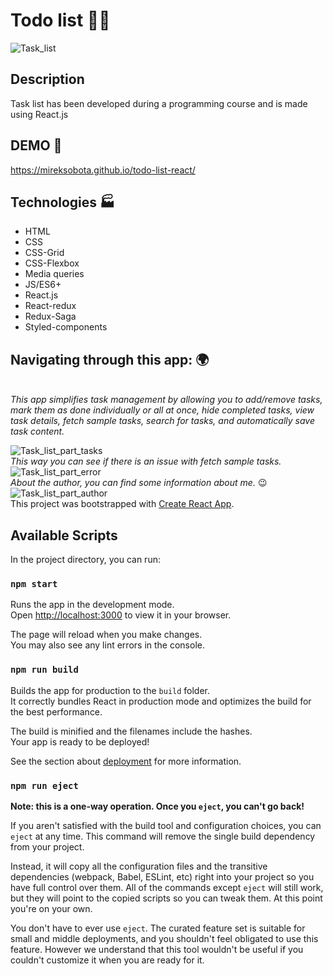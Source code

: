 # Todo list ✍🏻

![Task_list](https://github.com/MirekSobota/todo-list-react/blob/fdb1b1f3be6c13cff29fd12566f05cfb4fe98579/public/share.png)
## Description

Task list has been developed during a programming course and is made using React.js

## DEMO 💾
https://mireksobota.github.io/todo-list-react/

## Technologies 🏭
- HTML
- CSS 
- CSS-Grid
- CSS-Flexbox
- Media queries
- JS/ES6+
- React.js
- React-redux
- Redux-Saga
- Styled-components
    
## Navigating through this app: 🌍
</br>
<i>This app simplifies task management by allowing you to add/remove tasks, mark them as done individually or all at once, hide completed tasks, view task details, fetch sample tasks, search for tasks, and automatically save task content.</i>

![Task_list_part_tasks](https://github.com/MirekSobota/todo-list-react/blob/8760f5e9f64fbfe78c3c7d8a3bce7d32520d3d47/public/TaskListPartTasks.gif)
</br>
<i>This way you can see if there is an issue with fetch sample tasks.</i>
![Task_list_part_error](https://github.com/MirekSobota/todo-list-react/blob/8760f5e9f64fbfe78c3c7d8a3bce7d32520d3d47/public/TaskListPartError.gif)
</br>
<i>About the author, you can find some information about me.</i> 😉
![Task_list_part_author](https://github.com/MirekSobota/todo-list-react/blob/8760f5e9f64fbfe78c3c7d8a3bce7d32520d3d47/public/TaskListPartAuthor.gif)
</br>
This project was bootstrapped with [Create React App](https://github.com/facebook/create-react-app).

## Available Scripts

In the project directory, you can run:

### `npm start`

Runs the app in the development mode.\
Open [http://localhost:3000](http://localhost:3000) to view it in your browser.

The page will reload when you make changes.\
You may also see any lint errors in the console.

### `npm run build`

Builds the app for production to the `build` folder.\
It correctly bundles React in production mode and optimizes the build for the best performance.

The build is minified and the filenames include the hashes.\
Your app is ready to be deployed!

See the section about [deployment](https://facebook.github.io/create-react-app/docs/deployment) for more information.

### `npm run eject`

**Note: this is a one-way operation. Once you `eject`, you can't go back!**

If you aren't satisfied with the build tool and configuration choices, you can `eject` at any time. This command will remove the single build dependency from your project.

Instead, it will copy all the configuration files and the transitive dependencies (webpack, Babel, ESLint, etc) right into your project so you have full control over them. All of the commands except `eject` will still work, but they will point to the copied scripts so you can tweak them. At this point you're on your own.

You don't have to ever use `eject`. The curated feature set is suitable for small and middle deployments, and you shouldn't feel obligated to use this feature. However we understand that this tool wouldn't be useful if you couldn't customize it when you are ready for it.

